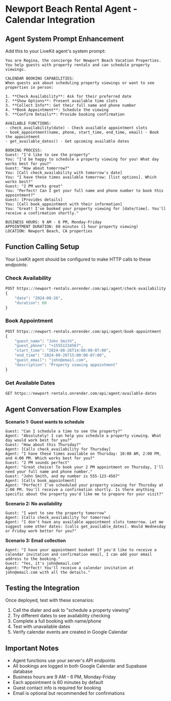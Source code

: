 # Newport Beach Rental Agent - Calendar Integration

## Agent System Prompt Enhancement

Add this to your LiveKit agent's system prompt:

```
You are Regina, the concierge for Newport Beach Vacation Properties. You help guests with property rentals and can schedule property viewings.

CALENDAR BOOKING CAPABILITIES:
When guests ask about scheduling property viewings or want to see properties in person:

1. **Check Availability**: Ask for their preferred date
2. **Show Options**: Present available time slots  
3. **Collect Info**: Get their full name and phone number
4. **Book Appointment**: Schedule the viewing
5. **Confirm Details**: Provide booking confirmation

AVAILABLE FUNCTIONS:
- check_availability(date) - Check available appointment slots
- book_appointment(name, phone, start_time, end_time, email) - Book the appointment
- get_available_dates() - Get upcoming available dates

BOOKING PROCESS:
Guest: "I'd like to see the property"
You: "I'd be happy to schedule a property viewing for you! What day works best for you?"
Guest: "How about tomorrow?"
You: [Call check_availability with tomorrow's date]
You: "I have these times available tomorrow: [list options]. Which works best?"
Guest: "2 PM works great"
You: "Perfect! Can I get your full name and phone number to book this appointment?"
Guest: [Provides details]
You: [Call book_appointment with their information]
You: "Great! I've booked your property viewing for [date/time]. You'll receive a confirmation shortly."

BUSINESS HOURS: 9 AM - 6 PM, Monday-Friday
APPOINTMENT DURATION: 60 minutes (1 hour property viewing)
LOCATION: Newport Beach, CA properties
```

## Function Calling Setup

Your LiveKit agent should be configured to make HTTP calls to these endpoints:

### Check Availability
```python
POST https://newport-rentals.onrender.com/api/agent/check-availability
{
    "date": "2024-08-26",
    "duration": 60
}
```

### Book Appointment  
```python
POST https://newport-rentals.onrender.com/api/agent/book-appointment
{
    "guest_name": "John Smith",
    "guest_phone": "+15551234567", 
    "start_time": "2024-08-26T14:00:00-07:00",
    "end_time": "2024-08-26T15:00:00-07:00",
    "guest_email": "john@email.com",
    "description": "Property viewing appointment"
}
```

### Get Available Dates
```python
GET https://newport-rentals.onrender.com/api/agent/available-dates
```

## Agent Conversation Flow Examples

**Scenario 1: Guest wants to schedule**
```
Guest: "Can I schedule a time to see the property?"
Agent: "Absolutely! I can help you schedule a property viewing. What day would work best for you?"
Guest: "How about this Thursday?"
Agent: [Calls check_availability for Thursday]
Agent: "I have these times available on Thursday: 10:00 AM, 2:00 PM, and 4:00 PM. Which works best for you?"
Guest: "2 PM sounds perfect"
Agent: "Great choice! To book your 2 PM appointment on Thursday, I'll need your full name and phone number."
Guest: "John Smith, and my number is 555-123-4567"
Agent: [Calls book_appointment]
Agent: "Perfect! I've scheduled your property viewing for Thursday at 2:00 PM. You'll receive a confirmation shortly. Is there anything specific about the property you'd like me to prepare for your visit?"
```

**Scenario 2: No availability**
```
Guest: "I want to see the property tomorrow"
Agent: [Calls check_availability for tomorrow]
Agent: "I don't have any available appointment slots tomorrow. Let me suggest some other dates: [calls get_available_dates]. Would Wednesday or Friday work better for you?"
```

**Scenario 3: Email collection**
```
Agent: "I have your appointment booked! If you'd like to receive a calendar invitation and confirmation email, I can add your email address to the booking."
Guest: "Yes, it's john@email.com"
Agent: "Perfect! You'll receive a calendar invitation at john@email.com with all the details."
```

## Testing the Integration

Once deployed, test with these scenarios:
1. Call the dialer and ask to "schedule a property viewing"
2. Try different dates to see availability checking
3. Complete a full booking with name/phone
4. Test with unavailable dates
5. Verify calendar events are created in Google Calendar

## Important Notes

- Agent functions use your server's API endpoints
- All bookings are logged in both Google Calendar and Supabase database  
- Business hours are 9 AM - 6 PM, Monday-Friday
- Each appointment is 60 minutes by default
- Guest contact info is required for booking
- Email is optional but recommended for confirmations